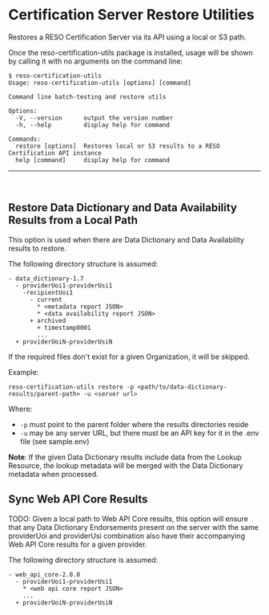 # Certification Server Restore Utilities
Restores a RESO Certification Server via its API using a local or S3 path.

Once the reso-certification-utils package is installed, usage will be shown by calling it with no arguments on the command line:

```
$ reso-certification-utils 
Usage: reso-certification-utils [options] [command]

Command line batch-testing and restore utils

Options:
  -V, --version      output the version number
  -h, --help         display help for command

Commands:
  restore [options]  Restores local or S3 results to a RESO Certification API instance
  help [command]     display help for command

```
---
<br />

## Restore Data Dictionary and Data Availability Results from a Local Path
This option is used when there are Data Dictionary and Data Availability results to restore. 

The following directory structure is assumed:
```
- data_dictionary-1.7
  - providerUoi1-providerUsi1
    -recipientUoi1
      - current
        * <metadata report JSON>
        * <data availability report JSON>
      + archived
        + timestamp0001
        ...
  + providerUoiN-providerUsiN
``` 

If the required files don't exist for a given Organization, it will be skipped. 

Example:
    
```
reso-certification-utils restore -p <path/to/data-dictionary-results/parent-path> -u <server url> 
```

Where: 
* `-p` must point to the parent folder where the results directories reside
* `-u` may be any server URL, but there must be an API key for it in the .env file (see sample.env)

**Note**: If the given Data Dictionary results include data from the Lookup Resource, the lookup metadata will be merged with the Data Dictionary metadata when processed.


## Sync Web API Core Results
TODO: Given a local path to Web API Core results, this option will ensure that any Data Dictionary Endorsements present on the server 
with the same providerUoi and providerUsi combination also have their accompanying Web API Core results for a given provider. 

The following directory structure is assumed:
```
- web_api_core-2.0.0
  - providerUoi1-providerUsi1
    * <web api core report JSON>
    ...
  + providerUoiN-providerUsiN
``` 

